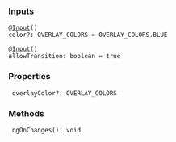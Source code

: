 



### Inputs

<pre><code>@<a href="https://angular.io/api/core/Input">Input</a>()
color?: OVERLAY_COLORS = OVERLAY_COLORS.BLUE</code></pre>

<pre><code>@<a href="https://angular.io/api/core/Input">Input</a>()
allowTransition: boolean = true</code></pre>









### Properties

<pre><code> overlayColor?: OVERLAY_COLORS</code></pre>





### Methods

<pre><code> ngOnChanges(): void</code></pre>


